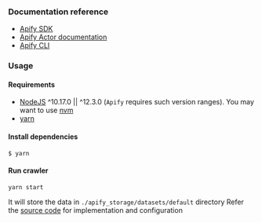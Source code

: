### Documentation reference

-   [Apify SDK](https://sdk.apify.com/)
-   [Apify Actor documentation](https://docs.apify.com/actor)
-   [Apify CLI](https://docs.apify.com/cli)

### Usage

#### Requirements

-   [NodeJS](https://nodejs.org/en/) ^10.17.0 || ^12.3.0 (`Apify` requires such version ranges). You may want to use [nvm](https://github.com/nvm-sh/nvm)
-   [yarn](https://classic.yarnpkg.com/en/)

#### Install dependencies

```
$ yarn
```

#### Run crawler

```
yarn start
```

It will store the data in `./apify_storage/datasets/default` directory
Refer the [source code](./index.ts) for implementation and configuration
